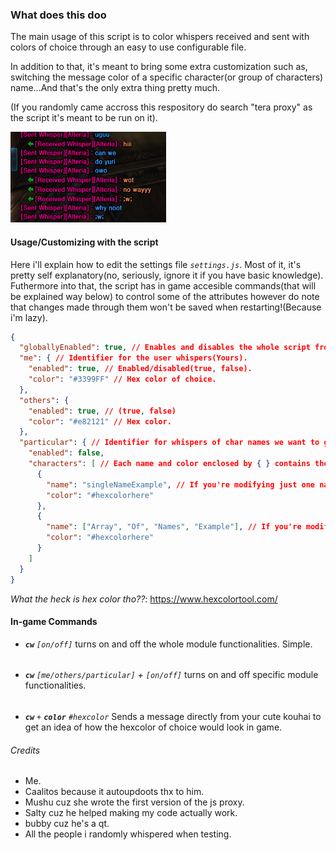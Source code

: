 ### **What does this doo**

The main usage of this script is to color whispers received and sent with colors of choice through an easy to use configurable file.

In addition to that, it's meant to bring some extra customization such as, switching the message color of a specific character(or group of characters) name...And that's the only extra thing pretty much.

(If you randomly came accross this respository do search "tera proxy" as the script it's meant to be run on it).

![Sample](imgs/sample.png)

#### Usage/Customizing with the script

Here i'll explain how to edit the settings file *`settings.js`*. Most of it, it's pretty self explanatory(no, seriously, ignore it if you have basic knowledge). Futhermore into that, the script has in game accesible commands(that will be explained way below) to control some of the attributes however do note that changes made through them won't be saved when restarting!(Because i'm lazy).

```json
{
  "globallyEnabled": true, // Enables and disables the whole script from coloring any whisper(true, false).
  "me": { // Identifier for the user whispers(Yours).
    "enabled": true, // Enabled/disabled(true, false).
    "color": "#3399FF" // Hex color of choice.
  },
  "others": {
    "enabled": true, // (true, false) 
    "color": "#e82121" // Hex color.
  },
  "particular": { // Identifier for whispers of char names we want to give a particular message color.
    "enabled": false,
    "characters": [ // Each name and color enclosed by { } contains the used data. You can add as many as you need, don't break the format.
      {
        "name": "singleNameExample", // If you're modifying just one name, use this type of syntax.
        "color": "#hexcolorhere"
      },
      {
        "name": ["Array", "Of", "Names", "Example"], // If you're modifying a group of chars whispers messages with a color of choice, use this syntax.
        "color": "#hexcolorhere"
      }
    ]
  }
}
```
*What the heck is hex color tho??*: https://www.hexcolortool.com/


#### In-game Commands

* ***`cw`***  *`[on/off]`* turns on and off the whole module functionalities. Simple.
######
* ***`cw`*** *`[me/others/particular]` + `[on/off]`* turns on and off specific module functionalities.
######
* ***`cw`*** *`+`* ***`color`*** *`#hexcolor`* Sends a message directly from your cute kouhai to get an idea of how the hexcolor of choice would look in game.

###### Credits

* Me.
* Caalitos because it autoupdoots thx to him.
* Mushu cuz she wrote the first version of the js proxy.
* Salty cuz he helped making my code actually work.
* bubby cuz he's a qt.
* All the people i randomly whispered when testing.